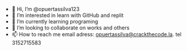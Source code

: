 - 👋 Hi, I’m @opuertassilva123
- 👀 I’m interested in learn with GitHub and replit
- 🌱 I’m currently learning programing
- 💞️ I’m looking to collaborate on works and others
- 📫 How to reach me email adress: opuertassilva@crackthecode.la.  tel 3152715583

<!---
opuertassilva123/opuertassilva123 is a ✨ special ✨ repository because its `README.md` (this file) appears on your GitHub profile.
You can click the Preview link to take a look at your changes.
--->
